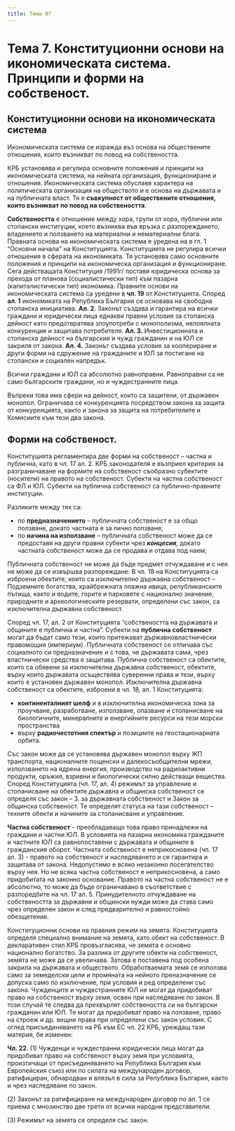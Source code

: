 ```yaml
---
title: Тема 07
---
```


# **Тема 7. Конституционни основи на икономическата система. Принципи и форми на собственост.**
## Конституционни основи на икономическата система
Икономическата система се изражда въз основа на обществените отношения, които възникват по повод на собствеността.

КРБ установява и регулира основните положения и принципи на икономическата система, на нейната организация, функциониране и отношения. Икономическата система обуславя характера на политическата организация на обществото и е основа на държавата и на публичната власт. Тя е **съвкупност от обществените отношения, които възникват по повод на собствеността**.

**Собствеността** е отношение между хора, групи от хора, публични или стопански институции, което възниква във връзка с разпореждането, владението и ползването на материални и нематериални блага. Правната основа на икономическата система е уредена на в гл. 1 “Основни начала” на Конституцията. Конституцията не регулира всички отношения в сферата на икономиката. Тя установява само основните положения и принципи на икономическа организация и функциониране. Сега действащата Конституция /1991г/ поставя юридическа основа за прехода от планова (социалистически тип) към пазарна (капиталистически тип) икономика. Правните основи на икономическата система са уредени в **чл. 19** от Конституцията. Според **ал. 1** икономиката на Република България се основава на свободна стопанска инициатива. **Ал. 2**. Законът създава и гарантира на всички граждани и юридически лица еднакви правни условия за стопанска дейност като предотвратява злоупотреби с монополизма, нелоялната конкуренция и защитава потребителя. **Ал. 3.** Инвестиционната и стопанска дейност на българския и чужд гражданин и на ЮЛ се закриля от закона. **Ал. 4.** Законът създава условия за коопериране и други форми на сдружение на гражданите и ЮЛ за постигане на стопански и социален напредък.

Всички граждани и ЮЛ са абсолютно равноправни. Равноправни са не само българските граждани, но и чуждестранните лица.

Въпреки това има сфери на дейност, които са защитени, от държавен монопол. Ограничава се конкуренцията посредством закона за защита от конкуренцията, както и закона за защита на потребителите и Комисиите към тези два закона.

## Форми на собственост.
Конституцията регламентира две форми на собственост – частна и публична, като в чл. 17 ал. 2. КРБ законодателя е възприел критерия за разграничаване на формите на собственост съобразно субектите (носители) на правото на собственост. Субекти на частна собственост са ФЛ и ЮЛ. Субекти на публична собственост са публично-правните институции.

Разликите между тях са: 

- по **предназначението** – публичната собственост е за общо ползване, докато частната е за лично ползване;
- по **начина на използване** – публичната собственост може да се предоставя на други правни субекти чрез ***концесия***, докато частната собственост може да се продава и отдава под наем;

Публичната собственост не може да бъде предмет отчуждаване и с нея не може да се извършва разпореждане. В чл. 18 на Конституцията са изброени обектите, които са изключително държавна собственост – Подземните богатства, крайбрежната плажна ивица, републиканските пътища, както и водите, горите и парковете с национално значение, природните и археологическите резервати, определени със закон, са изключителна държавна собственост.

Според чл. 17, ал. 2 от Конституцията “собствеността на държавата и общините е публична и частна”. Субекти на **публична собственост** могат да бъдат само тези, които притежават държавновластнически правомощия (империум). Публичната собственост се отличава със социалното си предназначение и с това, че държавата сама, чрез властнически средства я защитава. Публична собственост са обектите, които са обявени за изключителна държавна собственост, обектите, върху които държавата осъществява суверенни права и тези, върху които е установен държавен монопол. Изключителна държавна собственост са обектите, изброени в чл. 18, ал. 1 Конституцията:

- **континенталният шелф** и в изключителна икономическа зона за проучване, разработване, използване, опазване и стопанисване на биологичните, минералните и енергийните ресурси на тези морски пространства
- върху **радиочестотния спектър** и позициите на геостационарната орбита.

Със закон може да се установява държавен монопол върху ЖП транспорта, националните пощенски и далекосъобщителни мрежи, използването на ядрена енергия, производство на радиоактивни продукти, оръжия, взривни и биологически силно действащи вещества. Според Конституцията (чл. 17, ал. 4) режимът за управление и стопанисване на обектите държавна и общинска собственост се определя със закон – З. за държавната собственост и Закон за общинска собственост. Те определят статуса на тази собственост – техните обекти и начините за стопанисване и управление.

**Частна собственост** - преобладаващо това право принадлежи на граждани и частни ЮЛ. В условията на пазарна икономика гражданите и частните ЮЛ са равнопоставени с държавата и общините в гражданския оборот. Частната собственост е неприкосновена (чл. 17 ал. 3) - правото на собственост и наследяването и се гарантира и защитава от закона. Недопустимо е всяко незаконно посегателство върху нея. Но не всяка частна собственост е неприкосновена, а само придобитата на законно основание. Правото на частна собственост не е абсолютно, то може да бъде ограничавано в съответствие с разпоредбите на чл. 17 ал. 5. Принудителното отчуждаване на собствеността за държавни и общински нужди може да става само чрез определен закон и след предварително и равностойно обезщетение. 

Конституционни основи на правния режим на земята. Конституцията определя специално внимание на земята, като обект на собственост. В декларативен стил КРБ провъзгласява, че земята е основно национално богатство. За разлика от другите обекти на собственост, земята не може да се увеличава. Затова е поставена под особена закрила на държавата и обществото. Обработваемата земя се използва само за земеделски цели и промяната на нейното преназначение се допуска само по изключение, при условия и ред определени със закона. Чужденците и чуждестранните ЮЛ не могат да придобиват право на собственост върху земя, освен при наследяване по закон. В този случай те следва да прехвърлят собствеността си на български гражданин или ЮЛ. Те могат да придобиват право на ползване, право на строеж и др. вещни права при определени със закон условия. С оглед присъединяването на РБ към ЕС чл. 22 КРБ, уреждащ тази материя, бе изменен: 

**Чл. 22**. (1) Чужденци и чуждестранни юридически лица могат да придобиват право на собственост върху земя при условията, произтичащи от присъединяването на Република България към Европейския съюз или по силата на международен договор, ратифициран, обнародван и влязъл в сила за Република България, както и чрез наследяване по закон.

(2) Законът за ратифициране на международен договор по ал. 1 се приема с мнозинство две трети от всички народни представители.

(3) Режимът на земята се определя със закон.
